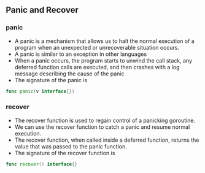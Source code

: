 ## Panic and Recover
### panic
- A panic is a mechanism that allows us to halt the normal execution of a program when an unexpected or unrecoverable situation occurs.
- A panic is similar to an exception in other languages
- When a panic occurs, the program starts to unwind the call stack, any deferred function calls are executed, and then crashes with a log message describing the cause of the panic
- The signature of the panic is 
```go
func panic(v interface{})
```
### recover
- The recover function is used to regain control of a panicking goroutine.
- We can use the recover function to catch a panic and resume normal execution.
- The recover function, when called inside a deferred function, returns the value that was passed to the panic function.
- The signature of the recover function is 
```go
func recover() interface{}
```
 